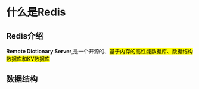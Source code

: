 # 什么是Redis
## Redis介绍
**Remote Dictionary Server**,是一个开源的、<mark>基于内存的高性能数据库、数据结构数据库和KV数据库</mark>
## 数据结构

